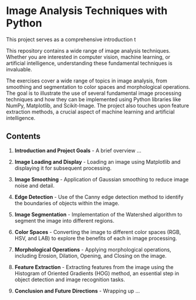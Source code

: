 # Image Analysis Techniques with Python

This project serves as a comprehensive introduction t

This repository contains a wide range of image analysis techniques. Whether you are interested in computer vision, machine learning, or artificial intelligence, understanding these fundamental techniques is invaluable.

The exercises cover a wide range of topics in image analysis, from smoothing and segmentation to color spaces and morphological operations. The goal is to illustrate the use of several fundamental image processing techniques and how they can be implemented using Python libraries like NumPy, Matplotlib, and Scikit-Image. The project also touches upon feature extraction methods, a crucial aspect of machine learning and artificial intelligence.

## Contents

1. **Introduction and Project Goals** - A brief overview ...

2. **Image Loading and Display** - Loading an image using Matplotlib and displaying it for subsequent processing.

3. **Image Smoothing** - Application of Gaussian smoothing to reduce image noise and detail.

4. **Edge Detection** - Use of the Canny edge detection method to identify the boundaries of objects within the image.

5. **Image Segmentation** - Implementation of the Watershed algorithm to segment the image into different regions.

6. **Color Spaces** - Converting the image to different color spaces (RGB, HSV, and LAB) to explore the benefits of each in image processing.

7. **Morphological Operations** - Applying morphological operations, including Erosion, Dilation, Opening, and Closing on the image.

8. **Feature Extraction** - Extracting features from the image using the Histogram of Oriented Gradients (HOG) method, an essential step in object detection and image recognition tasks.

9. **Conclusion and Future Directions** - Wrapping up ...

